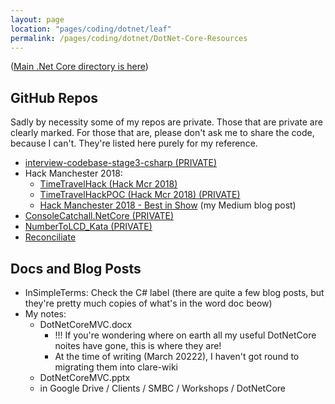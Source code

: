 ```yaml
---
layout: page
location: "pages/coding/dotnet/leaf"
permalink: /pages/coding/dotnet/DotNet-Core-Resources
---
```


([Main .Net Core directory is here](/pages/coding/Dot-Net))

## GitHub Repos 

Sadly by necessity some of my repos are private. Those that are private are clearly marked. For those that are, please don't ask me to share the code, because I can't. They're listed here purely for my reference.

- [interview-codebase-stage3-csharp (PRIVATE)](https://github.com/claresudbery/interview-codebase-stage3-csharp)
- Hack Manchester 2018:
  - [TimeTravelHack (Hack Mcr 2018)](https://github.com/claresudbery/TimeTravelHack.git) 
  - [TimeTravelHackPOC (Hack Mcr 2018) (PRIVATE)](https://github.com/claresudbery/TimeTravelHackPOC.git)
  - [Hack Manchester 2018 - Best in Show](https://medium.com/a-woman-in-technology/hack-manchester-2018-best-in-show-ca6ef65fb49c) (my Medium blog post)
- [ConsoleCatchall.NetCore (PRIVATE)](https://github.com/claresudbery/ConsoleCatchall.NetCore)
- [NumberToLCD_Kata (PRIVATE)](https://github.com/claresudbery/NumberToLCD_Kata)
- [Reconciliate](https://github.com/claresudbery/Reconciliate)

## Docs and Blog Posts

- InSimpleTerms: Check the C# label (there are quite a few blog posts, but they're pretty much copies of what's in the word doc beow)
- My notes: 
    - DotNetCoreMVC.docx 
      - !!! If you're wondering where on earth all my useful DotNetCore noites have gone, this is where they are!
      - At the time of writing (March 20222), I haven't got round to migrating them into clare-wiki
    - DotNetCoreMVC.pptx 
    - in Google Drive / Clients / SMBC / Workshops / DotNetCore

